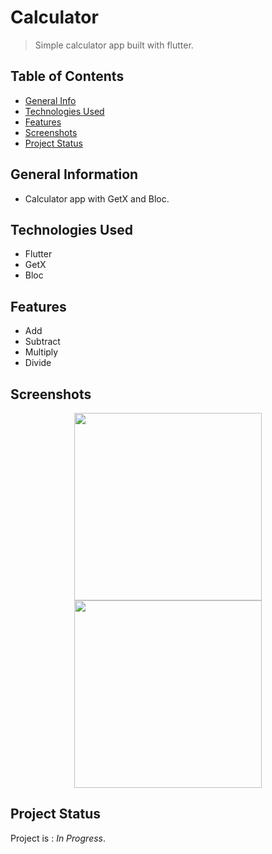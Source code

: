 # Calculator
> Simple calculator app built with flutter.

## Table of Contents
* [General Info](#general-information)
* [Technologies Used](#technologies-used)
* [Features](#features)
* [Screenshots](#screenshots)
* [Project Status](#project-status)
<!-- * [Contact](#contact) -->

## General Information
- Calculator app with GetX and Bloc.

## Technologies Used
- Flutter
- GetX
- Bloc

## Features
- Add
- Subtract
- Multiply
- Divide

## Screenshots
<p align="center">
  <img width="300" src="https://user-images.githubusercontent.com/83572055/119536411-42a77b00-bdb3-11eb-8298-563ff61dd0f9.png">
  <img width="300" src="https://user-images.githubusercontent.com/83572055/119536557-6965b180-bdb3-11eb-8315-67f0f6054c92.png">
</p>

## Project Status
Project is : _In Progress_.

<!-- ## Contact
Created by [@flynerdpl](https://www.flynerd.pl/) - feel free to contact me! -->
